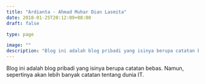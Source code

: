 ```yaml
---
title: "Ardianta - Ahmad Muhar Dian Lasmita"
date: 2018-01-25T20:12:09+08:00
draft: false

type: page

image: ""
description: "Blog ini adalah blog pribadi yang isinya berupa catatan bebas. Namun, sepertinya akan lebih banyak catatan tentang dunia IT."
---
```


Blog ini adalah blog pribadi yang isinya berupa catatan bebas.
Namun, sepertinya akan lebih banyak catatan tentang dunia IT.
